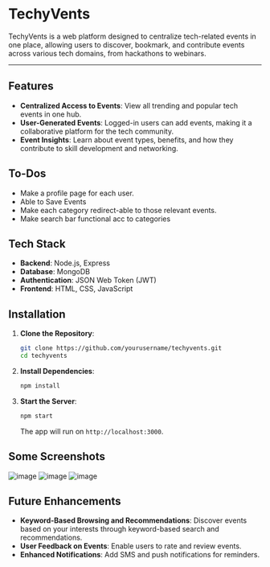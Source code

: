 # TechyVents

TechyVents is a web platform designed to centralize tech-related events in one place, allowing users to discover, bookmark, and contribute events across various tech domains, from hackathons to webinars.


---

## Features
- **Centralized Access to Events**: View all trending and popular tech events in one hub.
- **User-Generated Events**: Logged-in users can add events, making it a collaborative platform for the tech community.
- **Event Insights**: Learn about event types, benefits, and how they contribute to skill development and networking.

## To-Dos
- Make a profile page for each user.
- Able to Save Events
- Make each category redirect-able to those relevant events.
- Make search bar functional acc to categories
  
## Tech Stack
- **Backend**: Node.js, Express
- **Database**: MongoDB
- **Authentication**: JSON Web Token (JWT)
- **Frontend**: HTML, CSS, JavaScript

## Installation

1. **Clone the Repository**:
   ```bash
   git clone https://github.com/yourusername/techyvents.git
   cd techyvents
   
2. **Install Dependencies**:
   ```bash
   npm install
   
4. **Start the Server**:
   ```bash
   npm start
   ```
   The app will run on `http://localhost:3000`.

## Some Screenshots
![image](https://github.com/user-attachments/assets/cc36251b-69a4-4b01-9ed3-05fafeadfbe1)
![image](https://github.com/user-attachments/assets/f6556c97-5ac4-47be-8623-d180053e4d2c)
![image](https://github.com/user-attachments/assets/94c7717d-b856-4cc4-9d15-40ed970adae0)



## Future Enhancements
- **Keyword-Based Browsing and Recommendations**: Discover events based on your interests through keyword-based search and recommendations.
- **User Feedback on Events**: Enable users to rate and review events.
- **Enhanced Notifications**: Add SMS and push notifications for reminders.
